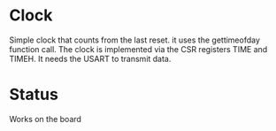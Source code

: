 # Clock

Simple clock that counts from the last reset.
it uses the gettimeofday function call.
The clock is implemented via the CSR registers
TIME and TIMEH. It needs the USART to transmit
data.

# Status

Works on the board
